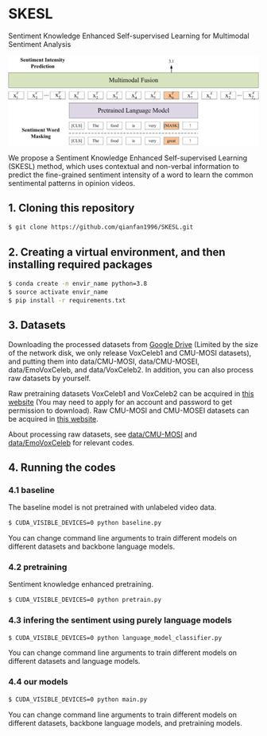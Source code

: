 # SKESL
Sentiment Knowledge Enhanced Self-supervised Learning for Multimodal Sentiment Analysis

![The framework of SKESL](imgs/framework.jpg)

We propose a Sentiment Knowledge Enhanced Self-supervised Learning (SKESL) method,
which uses contextual and non-verbal information to predict the fine-grained sentiment intensity of a word
to learn the common sentimental patterns in opinion videos.

## 1. Cloning this repository
```bash
$ git clone https://github.com/qianfan1996/SKESL.git
```

## 2. Creating a virtual environment, and then installing required packages
```bash
$ conda create -n envir_name python=3.8
$ source activate envir_name
$ pip install -r requirements.txt
```

## 3. Datasets
Downloading the processed datasets from [Google Drive](https://drive.google.com/drive/folders/1xnIan0EC1YDLIyNt0MHVWN_mYVfpNXOJ?usp=sharing) 
(Limited by the size of the network disk, we only release VoxCeleb1 and CMU-MOSI datasets), 
and putting them into data/CMU-MOSI, data/CMU-MOSEI, data/EmoVoxCeleb, and data/VoxCeleb2.
In addition, you can also process raw datasets by yourself.

Raw pretraining datasets VoxCeleb1 and VoxCeleb2 can be acquired in [this website](https://www.robots.ox.ac.uk/~vgg/data/voxceleb) 
(You may need to apply for an account and password to get permission to download).
Raw CMU-MOSI and CMU-MOSEI datasets can be acquired in [this website](http://immortal.multicomp.cs.cmu.edu/raw_datasets).

About processing raw datasets, see [data/CMU-MOSI](https://github.com/qianfan1996/SKESL/tree/main/data/CMU-MOSI) and [data/EmoVoxCeleb](https://github.com/qianfan1996/SKESL/tree/main/data/EmoVoxCeleb)
for relevant codes.

## 4. Running the codes
### 4.1 baseline
The baseline model is not pretrained with unlabeled video data.
```bash
$ CUDA_VISIBLE_DEVICES=0 python baseline.py
```
You can change command line arguments to train different models on different datasets and backbone language models.

### 4.2 pretraining
Sentiment knowledge enhanced pretraining.
```bash
$ CUDA_VISIBLE_DEVICES=0 python pretrain.py
```

### 4.3 infering the sentiment using purely language models
```bash
$ CUDA_VISIBLE_DEVICES=0 python language_model_classifier.py
```
You can change command line arguments to train different models on different datasets and language models.

### 4.4 our models
```bash
$ CUDA_VISIBLE_DEVICES=0 python main.py
```
You can change command line arguments to train different models on different datasets, backbone language models, and pretraining models.